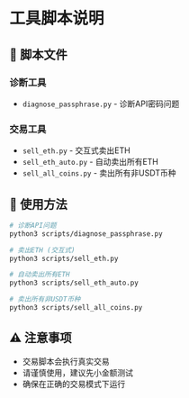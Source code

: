 # 工具脚本说明

## 📁 脚本文件

### 诊断工具
- `diagnose_passphrase.py` - 诊断API密码问题

### 交易工具
- `sell_eth.py` - 交互式卖出ETH
- `sell_eth_auto.py` - 自动卖出所有ETH
- `sell_all_coins.py` - 卖出所有非USDT币种

## 🚀 使用方法

```bash
# 诊断API问题
python3 scripts/diagnose_passphrase.py

# 卖出ETH (交互式)
python3 scripts/sell_eth.py

# 自动卖出所有ETH
python3 scripts/sell_eth_auto.py

# 卖出所有非USDT币种
python3 scripts/sell_all_coins.py
```

## ⚠️ 注意事项

- 交易脚本会执行真实交易
- 请谨慎使用，建议先小金额测试
- 确保在正确的交易模式下运行